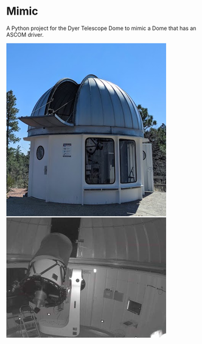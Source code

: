 # Mimic
A Python project for the Dyer Telescope Dome to mimic a Dome that has an ASCOM driver.

![Exterior of Lowell Observatory Dyer Telescope on Mars Hill in Flagstaff, AZ](images/dyerDome2021_Outside.jpeg)
![Interior (night) of Lowell Observatory Dyer Telescope on Mars Hill in Flagstaff, AZ](images/dyerDome2021_InsideNIR.jpeg)
